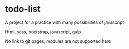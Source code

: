 # todo-list
A project for a practice with many possibilities of javascript

Html, scss, bootstrap, javascript, gulp

No link to git pages, modules are not supported here
